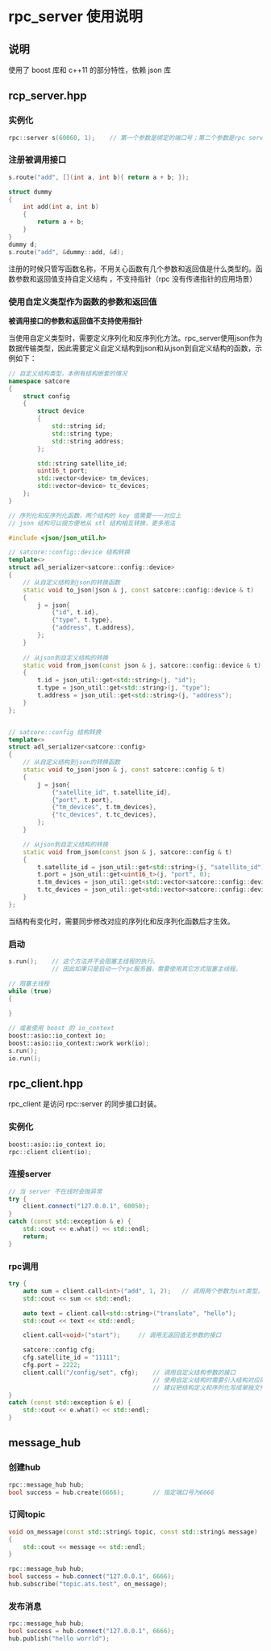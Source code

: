 # rpc_server 使用说明



## 说明

使用了 boost 库和 c++11 的部分特性，依赖 json 库



## rcp_server.hpp



### 实例化

```c++
rpc::server s(60060, 1);	// 第一个参数是绑定的端口号；第二个参数是rpc server内部的线程数量
```



### 注册被调用接口

```c++
s.route("add", [](int a, int b){ return a + b; });

struct dummy
{
    int add(int a, int b)
    {
        return a + b;
    }
}
dummy d;
s.route("add", &dummy::add, &d);
```



注册的时候只管写函数名称，不用关心函数有几个参数和返回值是什么类型的。函数参数和返回值支持自定义结构 ，不支持指针（rpc 没有传递指针的应用场景）



### 使用自定义类型作为函数的参数和返回值

**被调用接口的参数和返回值不支持使用指针**

当使用自定义类型时，需要定义序列化和反序列化方法。rpc_server使用json作为数据传输类型，因此需要定义自定义结构到json和从json到自定义结构的函数，示例如下：

```c++
// 自定义结构类型，本例有结构嵌套的情况
namespace satcore
{
    struct config
    {
        struct device
        {
            std::string id;
            std::string type;
            std::string address;
        };

        std::string satellite_id;
        uint16_t port;
        std::vector<device> tm_devices;
        std::vector<device> tc_devices;
    };
}

// 序列化和反序列化函数，两个结构的 key 值需要一一对应上
// json 结构可以很方便地从 stl 结构相互转换，更多用法

#include <json/json_util.h>

// satcore::config::device 结构转换
template<>
struct adl_serializer<satcore::config::device>
{
	// 从自定义结构到json的转换函数
    static void to_json(json & j, const satcore::config::device & t)
    {
        j = json{
            {"id", t.id},
            {"type", t.type},
            {"address", t.address},
        };
    }
    
	// 从json到自定义结构的转换
    static void from_json(const json & j, satcore::config::device & t)
    {
        t.id = json_util::get<std::string>(j, "id");
        t.type = json_util::get<std::string>(j, "type");
        t.address = json_util::get<std::string>(j, "address");
    }
};


// satcore::config 结构转换
template<>
struct adl_serializer<satcore::config>
{
	// 从自定义结构到json的转换函数
    static void to_json(json & j, const satcore::config & t)
    {
        j = json{
            {"satellite_id", t.satellite_id},
            {"port", t.port},
            {"tm_devices", t.tm_devices},
            {"tc_devices", t.tc_devices},
        };
    }

	// 从json到自定义结构的转换
    static void from_json(const json & j, satcore::config & t)
    {
        t.satellite_id = json_util::get<std::string>(j, "satellite_id");
        t.port = json_util::get<uint16_t>(j, "port", 0);
        t.tm_devices = json_util::get<std::vector<satcore::config::device>>(j, "tm_devices");
        t.tc_devices = json_util::get<std::vector<satcore::config::device>>(j, "tc_devices");
    }
};
```



当结构有变化时，需要同步修改对应的序列化和反序列化函数后才生效。





### 启动

```c++
s.run();	// 这个方法并不会阻塞主线程的执行。
			// 因此如果只是启动一个rpc服务器，需要使用其它方式阻塞主线程。

// 阻塞主线程
while (true) 
{
    
}

// 或者使用 boost 的 io_context
boost::asio::io_context io;
boost::asio::io_context::work work(io);
s.run();
io.run();
```





## rpc_client.hpp

rpc_client 是访问 rpc::server 的同步接口封装。



### 实例化

```c++
boost::asio::io_context io;
rpc::client client(io);
```



### 连接server

```c++
// 当 server 不在线时会抛异常
try {
    client.connect("127.0.0.1", 60050);
}
catch (const std::exception & e) {
    std::cout << e.what() << std::endl;
    return;
}
```


### rpc调用

```c++
try {
    auto sum = client.call<int>("add", 1, 2);	// 调用两个参数为int类型，返回值也为int的接口
    std::cout << sum << std::endl;

    auto text = client.call<std::string>("translate", "hello");
    std::cout << text << std::endl;

    client.call<void>("start");		// 调用无返回值无参数的接口

    satcore::config cfg;
    cfg.satellite_id = "11111";
    cfg.port = 2222;
    client.call("/config/set", cfg);	// 调用自定义结构参数的接口
    									// 使用自定义结构时需要引入结构对应的序列化反序列化函数
    									// 建议把结构定义和序列化写成单独文件，c/s两边都可以用
}
catch (const std::exception & e) {
    std::cout << e.what() << std::endl;
}
```





## message_hub

### 创建hub

```c++
rpc::message_hub hub;
bool success = hub.create(6666);		// 指定端口号为6666
```



### 订阅topic

```c++
void on_message(const std::string& topic, const std::string& message)
{
    std::cout << message << std::endl;
}

rpc::message_hub hub;
bool success = hub.connect("127.0.0.1", 6666);
hub.subscribe("topic.ats.test", on_message);
```



### 发布消息

```c++
rpc::message_hub hub;
bool success = hub.connect("127.0.0.1", 6666);
hub.publish("hello worrld");
```

